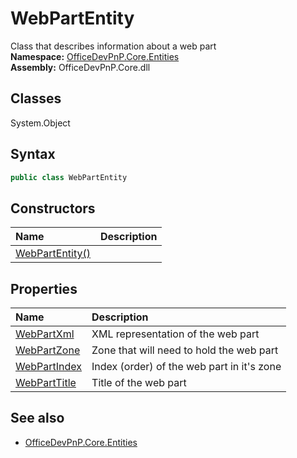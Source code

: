 # WebPartEntity
Class that describes information about a web part  
**Namespace:** [OfficeDevPnP.Core.Entities](OfficeDevPnP.Core.Entities.md)  
**Assembly:** OfficeDevPnP.Core.dll  
## Classes
System.Object  
## Syntax
```C#
public class WebPartEntity
```
## Constructors
|**Name**|**Description**|
|:-----|:-----|
| [WebPartEntity()](WebPartEntityconstructor1details.md) | 
## Properties
|**Name**|**Description**|
|:-----|:-----|
| [WebPartXml](WebPartEntity.WebPartXml.md) | XML representation of the web part
| [WebPartZone](WebPartEntity.WebPartZone.md) | Zone that will need to hold the web part
| [WebPartIndex](WebPartEntity.WebPartIndex.md) | Index (order) of the web part in it's zone
| [WebPartTitle](WebPartEntity.WebPartTitle.md) | Title of the web part
## See also
- [OfficeDevPnP.Core.Entities](OfficeDevPnP.Core.Entities.md)
